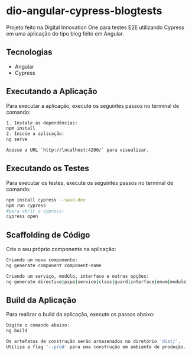 # dio-angular-cypress-blogtests
Projeto feito na Digital Innovation One para testes E2E utilizando Cypress em uma aplicação do tipo blog feito em Angular.

## Tecnologias
* Angular
* Cypress

## Executando a Aplicação
Para executar a aplicação, execute os seguintes passos no terminal de comando:
```bash
1. Instale as dependências:
npm install
2. Inicie a aplicação:
ng serve

Acesse a URL `http://localhost:4200/` para visualizar.
```
## Executando os Testes
Para executar os testes, execute os seguintes passos no terminal de comando:
```bash
npm install cypress --save-dev
npm run cypress
#para abrir o cypress:
cypress open
```
## Scaffolding de Código
Crie o seu próprio componente na aplicação:
```bash
Criando um novo componente:
ng generate component component-name

Criando um serviço, modúlo, interface e outras opções:
ng generate directive|pipe|service|class|guard|interface|enum|module
```

## Build da Aplicação
Para realizar o build da aplicação, execute os passos abaixo:
```bash
Digite o comando abaixo:
ng build

Os artefatos de construção serão armazenados no diretório 'dist/'.
Utiliza a flag '--prod' para uma construção em ambiente de produção.
```
